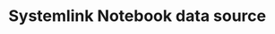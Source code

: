 # Systemlink Notebook data source

<!--
    TODO: Write a short description of your plugin and document any extra
    configuration that is required for development.
-->
